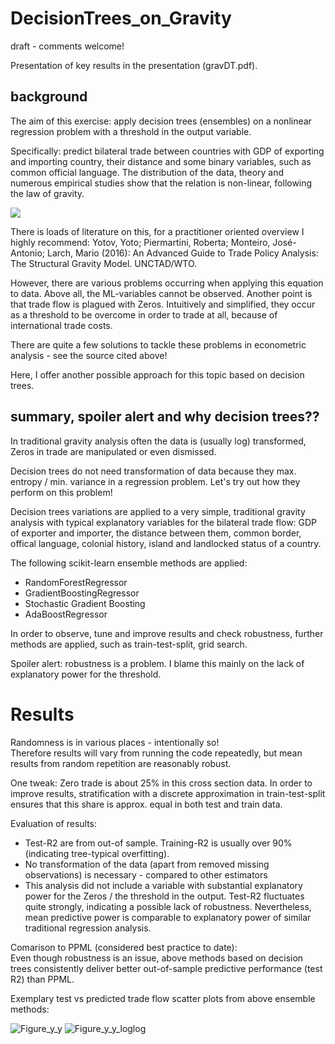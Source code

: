 # DecisionTrees_on_Gravity

draft - comments welcome!

Presentation of key results in the presentation (gravDT.pdf).

## background
The aim of this exercise: apply decision trees (ensembles) on a nonlinear regression problem with a threshold in the output variable. 

Specifically: predict bilateral trade between countries with GDP of exporting and importing country, their distance and some binary variables, such as common official language. 
The distribution of the data, theory and numerous empirical studies show that the relation is non-linear, following the law of gravity. 

<img src="https://render.githubusercontent.com/render/math?math=tradeFlow=\frac{GDP_{exp}*GDP_{imp}}{GDP_{world}}*(\frac{tradeCosts}{ML_{exp}*ML_{imp}})^{1-elast}">

There is loads of literature on this, for a practitioner oriented overview I highly recommend: Yotov, Yoto; Piermartini, Roberta; Monteiro, José-Antonio; Larch, Mario (2016): An Advanced Guide to Trade Policy Analysis: The Structural Gravity Model. UNCTAD/WTO.

However, there are various problems occurring when applying this equation to data. Above all, the ML-variables cannot be observed. Another point is that trade flow is plagued with Zeros. Intuitively and simplified, they occur as a threshold to be overcome in order to trade at all, because of international trade costs.

There are quite a few solutions to tackle these problems in econometric analysis - see the source cited above!

Here, I offer another possible approach for this topic based on decision trees.

## summary, spoiler alert and why decision trees??

In traditional gravity analysis often the data is (usually log) transformed, Zeros in trade are manipulated or even dismissed. 

Decision trees do not need transformation of data because they max. entropy / min. variance in a regression problem. Let's try out how they perform on this problem!

Decision trees variations are applied to a very simple, traditional gravity analysis with typical explanatory variables for the bilateral trade flow: GDP of exporter and importer, the distance between them, common border, offical language, colonial history, island and landlocked status of a country.

The following scikit-learn ensemble methods are applied:
* RandomForestRegressor
* GradientBoostingRegressor
* Stochastic Gradient Boosting
* AdaBoostRegressor

In order to observe, tune and improve results and check robustness, further methods are applied, such as train-test-split, grid search.

Spoiler alert: robustness is a problem. I blame this mainly on the lack of explanatory power for the threshold.

# Results

Randomness is in various places - intentionally so!  
Therefore results will vary from running the code repeatedly, but mean results from random repetition are reasonably robust.

One tweak:  Zero trade is about 25% in this cross section data. In order to improve results, stratification with a discrete approximation in train-test-split ensures that this share is approx. equal in both test and train data.

Evaluation of results:
* Test-R2 are from out-of sample. Training-R2 is usually over 90% (indicating tree-typical overfitting).
* No transformation of the data (apart from removed missing observations) is necessary - compared to other estimators
* This analysis did not include a variable with substantial explanatory power for the Zeros / the threshold in the output. Test-R2 fluctuates quite strongly, indicating a possible lack of robustness. Nevertheless, mean predictive power is comparable to explanatory power of similar traditional regression analysis.

Comarison to PPML (considered best practice to date):  
Even though robustness is an issue, above methods based on decision trees consistently deliver better out-of-sample predictive performance (test R2) than PPML.

Exemplary test vs predicted trade flow scatter plots from above ensemble methods:


![Figure_y_y](https://user-images.githubusercontent.com/82636544/116657384-99758c80-a98e-11eb-969a-8e6d7ce862dd.png) ![Figure_y_y_loglog](https://user-images.githubusercontent.com/82636544/116657399-9d091380-a98e-11eb-99b3-a65ddee0f53a.png)



